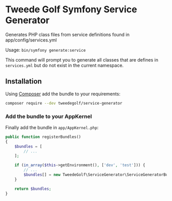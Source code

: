 # Tweede Golf Symfony Service Generator

Generates PHP class files from service definitions found in app/config/services.yml

Usage: `bin/symfony generate:service`

This command will prompt you to generate all
classes that are defines in `services.yml` but do not exist in the current namespace.

## Installation
Using [Composer][composer] add the bundle to your requirements:

```bash
composer require --dev tweedegolf/service-generator
```

### Add the bundle to your AppKernel
Finally add the bundle in `app/AppKernel.php`:

```php
public function registerBundles()
{
    $bundles = [
        // ...
    ];

    if (in_array($this->getEnvironment(), ['dev', 'test'])) {
        // ...
        $bundles[] = new TweedeGolf\ServiceGenerator\ServiceGeneratorBundle();
    }

    return $bundles;
}
```

[composer]: https://getcomposer.org/
